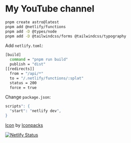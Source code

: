 # My YouTube channel

```bash
pnpm create astro@latest
pnpm add @netlify/functions
pnpm add -D @types/node
pnpm add -D @tailwindcss/forms @tailwindcss/typography
```

Add `netlify.toml`:

```bash
[build]
  command = "pnpm run build"
  publish = "dist"
[[redirects]]
  from = "/api/*"
  to = "/.netlify/functions/:splat"
  status = 200
  force = true
```

Change `package.json`:

```bash
scripts": {
  "start": "netlify dev",
}
```

[Icon](https://www.iconpacks.net/free-icon/youtube-logo-7128.html) by [Iconpacks](https://iconpacks.net/?utm_source=link-attribution&utm_content=7127)

[![Netlify Status](https://api.netlify.com/api/v1/badges/254ab723-ddc0-44f1-a1a9-592606b2c308/deploy-status)](https://app.netlify.com/sites/davland7/deploys)
